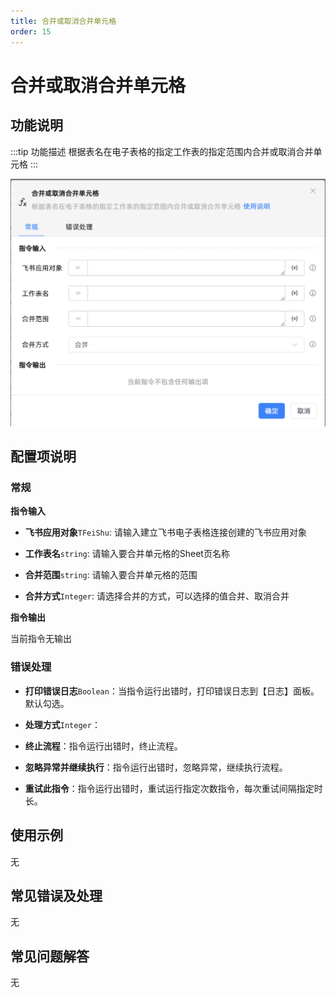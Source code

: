 ```yaml
---
title: 合并或取消合并单元格
order: 15
---
```


# 合并或取消合并单元格

## 功能说明

:::tip 功能描述
根据表名在电子表格的指定工作表的指定范围内合并或取消合并单元格
:::

![合并或取消合并单元格](../../../../assets/合并或取消合并单元格_command.png)

## 配置项说明

### 常规

**指令输入**

- **飞书应用对象**`TFeiShu`: 请输入建立飞书电子表格连接创建的飞书应用对象

- **工作表名**`string`: 请输入要合并单元格的Sheet页名称

- **合并范围**`string`: 请输入要合并单元格的范围

- **合并方式**`Integer`: 请选择合并的方式，可以选择的值合并、取消合并


**指令输出**

当前指令无输出

### 错误处理

- **打印错误日志**`Boolean`：当指令运行出错时，打印错误日志到【日志】面板。默认勾选。

- **处理方式**`Integer`：

 - **终止流程**：指令运行出错时，终止流程。

 - **忽略异常并继续执行**：指令运行出错时，忽略异常，继续执行流程。

 - **重试此指令**：指令运行出错时，重试运行指定次数指令，每次重试间隔指定时长。

## 使用示例
无

## 常见错误及处理

无

## 常见问题解答

无

